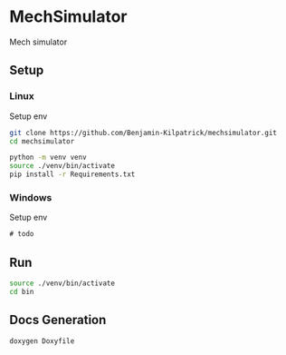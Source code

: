 # MechSimulator
Mech simulator

## Setup
### Linux
Setup env
```bash
git clone https://github.com/Benjamin-Kilpatrick/mechsimulator.git
cd mechsimulator

python -m venv venv
source ./venv/bin/activate
pip install -r Requirements.txt
```

### Windows
Setup env
```cmd
# todo
```


## Run
```bash
source ./venv/bin/activate
cd bin

```

## Docs Generation
```commandline
doxygen Doxyfile
```
